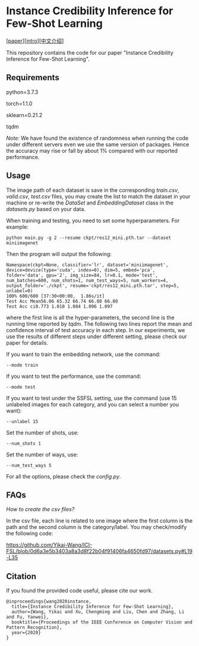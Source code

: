 # Instance Credibility Inference for Few-Shot Learning

\[[paper](https://arxiv.org/pdf/2003.11853.pdf)\]\[[intro](https://yikai-wang.github.io/ici)\]\[[中文介绍](https://zhuanlan.zhihu.com/p/120354934)\]

This repository contains the code for our paper "Instance Credibility Inference for Few-Shot Learning". 

## Requirements

python=3.7.3

torch=1.1.0

sklearn=0.21.2

tqdm

*Note:* We have found the existence of randomness when running the code under different servers even we use the same version of packages. Hence the accuracy may rise or fall by about 1% compared with our reported performance. 

## Usage

The image path of each dataset is save in the corresponding *train.csv*, *valid.csv*, *test.csv* files, you may create the list to match the dataset in your machine or re-write the *DataSet* and *EmbeddingDataset* class in the *datasets.py* based on your data.

When training and testing, you need to set some hyperparameters. For example:

```
python main.py -g 2 --resume ckpt/res12_mini.pth.tar --dataset miniimagenet
```

Then the program will output the following:

```
Namespace(ckpt=None, classifier='lr', dataset='miniimagenet', device=device(type='cuda', index=0), dim=5, embed='pca', folder='data', gpu='2', img_size=84, lr=0.1, mode='test', num_batches=600, num_shots=1, num_test_ways=5, num_workers=4, output_folder='./ckpt', resume='ckpt/res12_mini.pth.tar', step=5, unlabel=0)
100% 600/600 [37:30<00:00,  1.86s/it]
Test Acc Mean56.06 65.32 66.74 66.80 66.80
Test Acc ci0.773 1.010 1.084 1.096 1.097
```

where the first line is all the hyper-parameters, the second line is the running time reported by *tqdm*. The following two lines report the mean and confidence interval of test accuracy in each step. In our experiments, we use the results of different steps under different setting, please check our paper for details.

If you want to train the embedding network, use the command:

```
--mode train
```

If you want to test the performance, use the command:

```
--mode test
```

If you want to test under the SSFSL setting, use the command (use 15 unlabeled images for each category, and you can select a number you want):

```
--unlabel 15
```

Set the number of shots, use:

```
--num_shots 1
```

Set the number of ways, use:

```
--num_test_ways 5
```

For all the options, please check the *config.py*.

## FAQs

*How to create the csv files?*

In the csv file, each line is related to one image where the first column is the path and the second column is the category/label. You may check/modify the following code:

https://github.com/Yikai-Wang/ICI-FSL/blob/0d6a3e5b3403a8a3d8f22b04f91406fa4650fd97/datasets.py#L19-L35

## Citation

If you found the provided code useful, please cite our work.

```
@inproceedings{wang2020instance,
  title={Instance Credibility Inference for Few-Shot Learning},
  author={Wang, Yikai and Xu, Chengming and Liu, Chen and Zhang, Li and Fu, Yanwei},
  booktitle={Proceedings of the IEEE Conference on Computer Vision and Pattern Recognition},
  year={2020}
}
```


